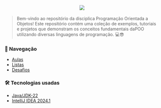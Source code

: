<h1 align="center">
  <img src="https://i.imgur.com/udrnQGp.png">
  <br>
</h1>


> Bem-vindo ao repositório da disciplica Programação Orientada a Objetos! Este repositório contém uma coleção de exemplos, tutoriais e projetos que demonstram os conceitos fundamentais daPOO utilizando diversas linguagens de programação. 💻😎

 
### 🚀 Navegação 
- [Aulas](https://github.com/lipesshw/POO/tree/main/Aulas)<br>
- [Listas](https://github.com/lipesshw/POO/tree/main/Listas)<br>
- [Desafios](https://github.com/lipesshw/POO/tree/main/Desafios)

### 🛠️ Tecnologias usadas

 - [Java/JDK-22](https://www.oracle.com/br/java/technologies/downloads/)
 - [IntelliJ IDEA 2024.1](https://www.jetbrains.com/idea/download/?section=windows)

<p align="center">
  <br>
</p>
